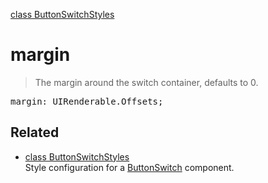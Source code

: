 [class ButtonSwitchStyles](ButtonSwitchStyles.md)

# margin

> The margin around the switch container, defaults to 0.

<pre class="docgen_signature">margin: UIRenderable.Offsets;</pre>

## Related

- [<!--{ref:class}-->class ButtonSwitchStyles](ButtonSwitchStyles.md) \
    Style configuration for a [ButtonSwitch](ButtonSwitch.md) component.
